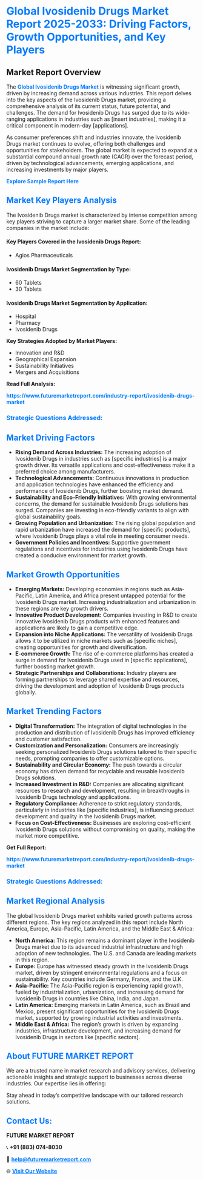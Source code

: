 <h1 style="color: #007BFF;">Global Ivosidenib Drugs Market Report 2025-2033: Driving Factors, Growth Opportunities, and Key Players</h1>

<section id="overview">
<h2>Market Report Overview</h2>
<p>The <a href="https://www.futuremarketreport.com/industry-report/ivosidenib-drugs-market" style="color: #007BFF; text-decoration: none;"><strong>Global Ivosidenib Drugs Market</strong></a> is witnessing significant growth, driven by increasing demand across various industries. This report delves into the key aspects of the Ivosidenib Drugs market, providing a comprehensive analysis of its current status, future potential, and challenges. The demand for Ivosidenib Drugs has surged due to its wide-ranging applications in industries such as [insert industries], making it a critical component in modern-day [applications].</p>
<p>As consumer preferences shift and industries innovate, the Ivosidenib Drugs market continues to evolve, offering both challenges and opportunities for stakeholders. The global market is expected to expand at a substantial compound annual growth rate (CAGR) over the forecast period, driven by technological advancements, emerging applications, and increasing investments by major players.</p>
</section>

<section id="overview">
<p><a href="https://www.futuremarketreport.com/request-sample/reportId=122733" style="color: #007BFF; text-decoration: none;"><strong>Explore Sample Report Here</strong></a></p>
</section>

<section id="key-players">
<h2 style="color: #007BFF;">Market Key Players Analysis</h2>
<p>The Ivosidenib Drugs market is characterized by intense competition among key players striving to capture a larger market share. Some of the leading companies in the market include:</p>
<h4>Key Players Covered in the Ivosidenib Drugs Report:</h4>
<ul><li>Agios Pharmaceuticals</li></ul>
<h4>Ivosidenib Drugs Market Segmentation by Type:</h4>
<ul><li>60 Tablets</li><li>30 Tablets</li></ul>

<h4>Ivosidenib Drugs Market Segmentation by Application:</h4>
<ul><li>Hospital</li><li>Pharmacy</li><li>Ivosidenib Drugs</li></ul>
<p><strong>Key Strategies Adopted by Market Players:</strong></p>
<ul>
<li>Innovation and R&D</li>
<li>Geographical Expansion</li>
<li>Sustainability Initiatives</li>
<li>Mergers and Acquisitions</li>
</ul>
</section>

<section>
<p><strong>Read Full Analysis: </strong></p><a href="https://www.futuremarketreport.com/industry-report/ivosidenib-drugs-market" style="color: #007BFF; text-decoration: none;"><strong>https://www.futuremarketreport.com/industry-report/ivosidenib-drugs-market</strong></a>
<h3 style="color: #007BFF;">Strategic Questions Addressed:</h3>
</section>

<section id="driving-factors">
<h2 style="color: #007BFF;">Market Driving Factors</h2>
<ul>
<li><strong>Rising Demand Across Industries:</strong> The increasing adoption of Ivosidenib Drugs in industries such as [specific industries] is a major growth driver. Its versatile applications and cost-effectiveness make it a preferred choice among manufacturers.</li>
<li><strong>Technological Advancements:</strong> Continuous innovations in production and application technologies have enhanced the efficiency and performance of Ivosidenib Drugs, further boosting market demand.</li>
<li><strong>Sustainability and Eco-Friendly Initiatives:</strong> With growing environmental concerns, the demand for sustainable Ivosidenib Drugs solutions has surged. Companies are investing in eco-friendly variants to align with global sustainability goals.</li>
<li><strong>Growing Population and Urbanization:</strong> The rising global population and rapid urbanization have increased the demand for [specific products], where Ivosidenib Drugs plays a vital role in meeting consumer needs.</li>
<li><strong>Government Policies and Incentives:</strong> Supportive government regulations and incentives for industries using Ivosidenib Drugs have created a conducive environment for market growth.</li>
</ul>
</section>

<section id="growth-opportunities">
<h2 style="color: #007BFF;">Market Growth Opportunities</h2>
<ul>
<li><strong>Emerging Markets:</strong> Developing economies in regions such as Asia-Pacific, Latin America, and Africa present untapped potential for the Ivosidenib Drugs market. Increasing industrialization and urbanization in these regions are key growth drivers.</li>
<li><strong>Innovative Product Development:</strong> Companies investing in R&D to create innovative Ivosidenib Drugs products with enhanced features and applications are likely to gain a competitive edge.</li>
<li><strong>Expansion into Niche Applications:</strong> The versatility of Ivosidenib Drugs allows it to be utilized in niche markets such as [specific niches], creating opportunities for growth and diversification.</li>
<li><strong>E-commerce Growth:</strong> The rise of e-commerce platforms has created a surge in demand for Ivosidenib Drugs used in [specific applications], further boosting market growth.</li>
<li><strong>Strategic Partnerships and Collaborations:</strong> Industry players are forming partnerships to leverage shared expertise and resources, driving the development and adoption of Ivosidenib Drugs products globally.</li>
</ul>
</section>

<section id="trending-factors">
<h2 style="color: #007BFF;">Market Trending Factors</h2>
<ul>
<li><strong>Digital Transformation:</strong> The integration of digital technologies in the production and distribution of Ivosidenib Drugs has improved efficiency and customer satisfaction.</li>
<li><strong>Customization and Personalization:</strong> Consumers are increasingly seeking personalized Ivosidenib Drugs solutions tailored to their specific needs, prompting companies to offer customizable options.</li>
<li><strong>Sustainability and Circular Economy:</strong> The push towards a circular economy has driven demand for recyclable and reusable Ivosidenib Drugs solutions.</li>
<li><strong>Increased Investment in R&D:</strong> Companies are allocating significant resources to research and development, resulting in breakthroughs in Ivosidenib Drugs technology and applications.</li>
<li><strong>Regulatory Compliance:</strong> Adherence to strict regulatory standards, particularly in industries like [specific industries], is influencing product development and quality in the Ivosidenib Drugs market.</li>
<li><strong>Focus on Cost-Effectiveness:</strong> Businesses are exploring cost-efficient Ivosidenib Drugs solutions without compromising on quality, making the market more competitive.</li>
</ul>
</section>

<section>
<p><strong>Get Full Report: </strong></p><a href="https://www.futuremarketreport.com/industry-report/ivosidenib-drugs-market" style="color: #007BFF; text-decoration: none;"><strong>https://www.futuremarketreport.com/industry-report/ivosidenib-drugs-market</strong></a>
<h3 style="color: #007BFF;">Strategic Questions Addressed:</h3>
</section>


<section id="regional-analysis">
<h2 style="color: #007BFF;">Market Regional Analysis</h2>
<p>The global Ivosidenib Drugs market exhibits varied growth patterns across different regions. The key regions analyzed in this report include North America, Europe, Asia-Pacific, Latin America, and the Middle East & Africa:</p>
<ul>
<li><strong>North America:</strong> This region remains a dominant player in the Ivosidenib Drugs market due to its advanced industrial infrastructure and high adoption of new technologies. The U.S. and Canada are leading markets in this region.</li>
<li><strong>Europe:</strong> Europe has witnessed steady growth in the Ivosidenib Drugs market, driven by stringent environmental regulations and a focus on sustainability. Key countries include Germany, France, and the U.K.</li>
<li><strong>Asia-Pacific:</strong> The Asia-Pacific region is experiencing rapid growth, fueled by industrialization, urbanization, and increasing demand for Ivosidenib Drugs in countries like China, India, and Japan.</li>
<li><strong>Latin America:</strong> Emerging markets in Latin America, such as Brazil and Mexico, present significant opportunities for the Ivosidenib Drugs market, supported by growing industrial activities and investments.</li>
<li><strong>Middle East & Africa:</strong> The region’s growth is driven by expanding industries, infrastructure development, and increasing demand for Ivosidenib Drugs in sectors like [specific sectors].</li>
</ul>
</section>

<footer>
<h2 style="color: #007BFF;">About FUTURE MARKET REPORT</h2>
<p>We are a trusted name in market research and advisory services, delivering actionable insights and strategic support to businesses across diverse industries. Our expertise lies in offering:</p>

<p>Stay ahead in today’s competitive landscape with our tailored research solutions.</p>

<h2 style="color: #007BFF;">Contact Us:</h2>
<p><strong>FUTURE MARKET REPORT</strong></p>
<p>📞 <strong>+91 (883) 074-8030</strong></p>
<p>📧 <strong><a href="mailto:help@futuremarketreport.com" style="color: #007BFF;">help@futuremarketreport.com</a></strong></p>
<p>🌐 <strong><a href="https://www.futuremarketreport.com/" style="color: #007BFF;">Visit Our Website</a></strong></p>
</footer>